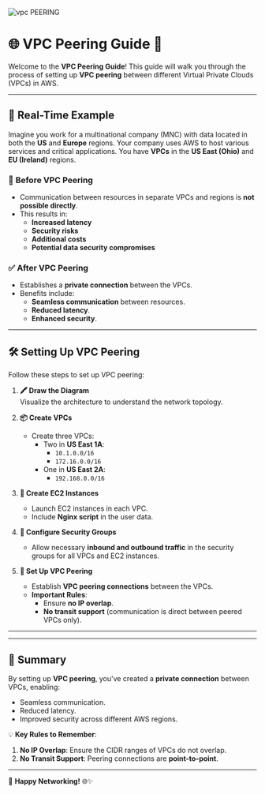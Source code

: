 ![vpc PEERING](https://github.com/saikiranpi/mastering-aws/assets/109568252/982bf754-b276-4154-8e4a-9c4b1f1294f0)

# 🌐 **VPC Peering Guide** 🚀

Welcome to the **VPC Peering Guide**! This guide will walk you through the process of setting up **VPC peering** between different Virtual Private Clouds (VPCs) in AWS.

---

## 📖 **Real-Time Example**

Imagine you work for a multinational company (MNC) with data located in both the **US** and **Europe** regions. Your company uses AWS to host various services and critical applications. You have **VPCs** in the **US East (Ohio)** and **EU (Ireland)** regions.

### 🚫 **Before VPC Peering**
- Communication between resources in separate VPCs and regions is **not possible directly**.
- This results in:
  - **Increased latency**
  - **Security risks**
  - **Additional costs**
  - **Potential data security compromises**

### ✅ **After VPC Peering**
- Establishes a **private connection** between the VPCs.
- Benefits include:
  - **Seamless communication** between resources.
  - **Reduced latency**.
  - **Enhanced security**.

---

## 🛠️ **Setting Up VPC Peering**

Follow these steps to set up VPC peering:

1. **🖍️ Draw the Diagram**  
   Visualize the architecture to understand the network topology.

2. **📦 Create VPCs**  
   - Create three VPCs:  
     - Two in **US East 1A**:
       - `10.1.0.0/16`
       - `172.16.0.0/16`
     - One in **US East 2A**:
       - `192.168.0.0/16`

3. **🚀 Create EC2 Instances**  
   - Launch EC2 instances in each VPC.  
   - Include **Nginx script** in the user data.

4. **🔐 Configure Security Groups**  
   - Allow necessary **inbound and outbound traffic** in the security groups for all VPCs and EC2 instances.

5. **🔗 Set Up VPC Peering**  
   - Establish **VPC peering connections** between the VPCs.
   - **Important Rules**:
     - Ensure **no IP overlap**.
     - **No transit support** (communication is direct between peered VPCs only).

---


---

## 🌟 **Summary**

By setting up **VPC peering**, you've created a **private connection** between VPCs, enabling:  
- Seamless communication.  
- Reduced latency.  
- Improved security across different AWS regions.  

💡 **Key Rules to Remember**:
1. **No IP Overlap**: Ensure the CIDR ranges of VPCs do not overlap.  
2. **No Transit Support**: Peering connections are **point-to-point**.

---

🎉 **Happy Networking!** 🌐✨  
